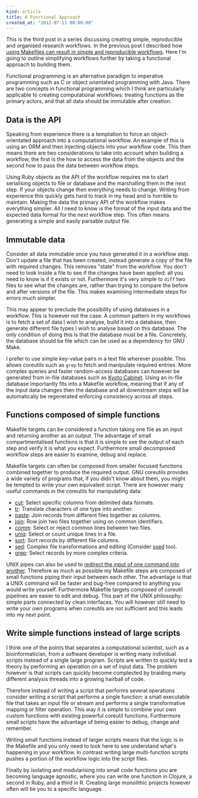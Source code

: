 ```yaml
---
kind: article
title: A Functional Approach
created_at: "2012-07-11 00:00:00"
---
```


This is the third post in a series discussing creating simple, reproducible and
organised research workflows. In the previous post I described how [using
Makefiles can result in simple and reproducible workflows][make]. Here I'm
going to outline simplifying workflows further by taking a functional approach
to building them.

[make]: /post/decomplected-workflows-makefile/

Functional programming is an alternative paradigm to imperative programming
such as C or object orientated programming with Java. There are two concepts in
functional programming which I think are particularly applicable to creating
computational workflows: treating functions as the primary actors, and that all
data should be immutable after creation.

## Data is the API

Speaking from experience there is a temptation to force an object-orientated
approach into a computational workflow. An example of this is using an ORM and
then injecting objects into your workflow code. This then means there are two
considerations to take into account when building a workflow, the first is the
how to access the data from the objects and the second how to pass the data
between workflow steps.

Using Ruby objects as the API of the workflow requires me to start serialising
objects to file or database and the marshalling them in the next step. If your
objects change then everything needs to change. Writing from experience this
quickly gets hard to track in my head and is horrible to maintain. Making the
data the primary API of the workflow makes everything simpler. All I need to
know is the format of the input data and the expected data format for the next
workflow step. This often means generating a simple and easily parsable output
file.

## Immutable data

Consider all data immutable once you have generated it in a workflow step.
Don't update a file that has been created, instead generate a copy of the file
with required changes. This removes "state" from the workflow. You don't need
to look inside a file to see if the changes have been applied: all you need to
know is if it exists or not. Furthermore it's very simple to `diff` two files
to see what the changes are, rather than trying to compare the before and after
versions of the file. This makes examining intermediate steps for errors much
simpler.

This may appear to preclude the possibility of using databases in a workflow.
This is however not the case. A common pattern in my workflows is to fetch a
set of data I wish to analyse, build it into a database, then generate
different file types I wish to analyse based on this database. The only
condition of doing this is that the database must be a file. Concretely, the
database should be file which can be used as a dependency for GNU Make.

I prefer to use simple key-value pairs in a text file wherever possible. This
allows coreutils such as `grep` to fetch and manipulate required entries. More
complex queries and faster random-access databases can however be generated
from in-file databases such as [Kyoto Cabinet][kyoto]. Using an in-file
database importantly fits into a Makefile workflow, meaning that if any of the
input data changes then the database and all downstream steps will be
automatically be regenerated enforcing consistency across all steps.

[kyoto]: http://fallabs.com/kyotocabinet/

## Functions composed of simple functions

Makefile targets can be considered a function taking one file as an input and
returning another as an output. The advantage of small compartmentalised
functions is that it is simple to see the output of each step and verify it is
what you expect. Furthermore small decomposed workflow steps are easier to
examine, debug and replace.

Makefile targets can often be composed from smaller focused functions combined
together to produce the required output. GNU coreutils provides a wide variety
of programs that, if you didn't know about them, you might be tempted to write
your own equivalent script. There are however many useful commands in the
coreutils for manipulating data:

  * [cut][]: Select specific columns from delimited data formats.
  * [tr][]: Translate characters of one type into another.
  * [paste][]: Join records from different files together as columns.
  * [join][]: Row join two files together using on common identifiers.
  * [comm][]: Select or reject common lines between two files.
  * [uniq][]: Select or count unique lines in a file.
  * [sort][]: Sort records by different file columns.
  * [sed][]: Complex file transformations and editing (Consider [ssed][] too).
  * [grep][]: Select records by more complex criteria.

[cut]: http://man.cx/cut
[tr]: http://man.cx/tr
[paste]: http://man.cx/paste
[join]: http://man.cx/join
[comm]: http://man.cx/comm
[uniq]: http://man.cx/uniq
[sort]: http://man.cx/sort
[sed]: http://man.cx/sed
[grep]: http://man.cx/grep
[ssed]: https://launchpad.net/ssed/

UNIX pipes can also be used to [redirect the input of one command into
another][pipes]. Therefore as much as possible my Makefile steps are composed
of small functions piping their input between each other. The advantage is that
a UNIX command will be faster and bug-free compared to anything you would write
yourself. Furthermore Makefile targets composed of coreutil pipelines are easier
to edit and debug. This part of the UNIX philosophy: simple parts connected by
clean interfaces. You will however still need to write your own programs when
coreutils are not sufficient and this leads into my next point.

[pipes]: http://linfo.org/pipe.html

## Write simple functions instead of large scripts

I think one of the points that separates a computational scientist, such as a
bioinformatician, from a software developer is writing many individual scripts
instead of a single large program. Scripts are written to quickly test a theory
by performing an operation on a set of input data. The problem however is that
scripts can quickly become complected by braiding many different analysis
threads into a growing hairball of code.

Therefore instead of writing a script that performs several operations consider
writing a script that performs a single function: a small executable file that
takes an input file or stream and performs a single transformative mapping or
filter operation. This way it is simple to combine your own custom functions
with existing powerful coreutil functions. Furthermore small scripts have the
advantage of being easier to debug, change and remember.

Writing small functions instead of larger scripts means that the logic is in
the Makefile and you only need to look here to see understand what's happening
in your workflow. In contrast writing large multi-function scripts pushes a
portion of the workflow logic into the script files. 

Finally by isolating and modularising into small code functions you are
becoming language agnostic, where you can write one function in Clojure, a
second in Ruby, and a third in R. Creating large monolithic projects however
often will tie you to a specific language.
